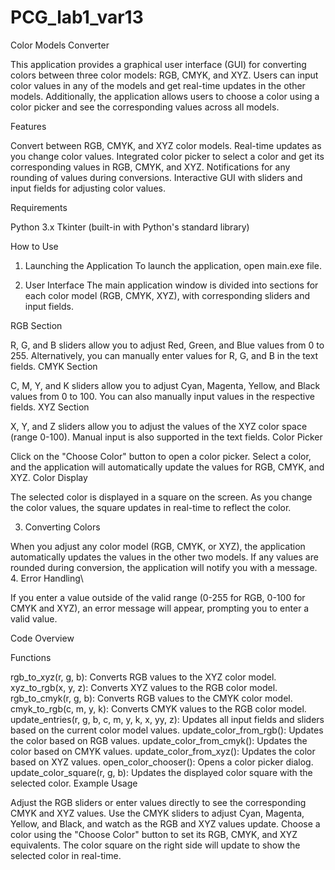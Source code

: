 # PCG_lab1_var13
Color Models Converter

This application provides a graphical user interface (GUI) for converting colors between three color models: RGB, CMYK, and XYZ. Users can input color values in any of the models and get real-time updates in the other models. Additionally, the application allows users to choose a color using a color picker and see the corresponding values across all models.

Features

Convert between RGB, CMYK, and XYZ color models.
Real-time updates as you change color values.
Integrated color picker to select a color and get its corresponding values in RGB, CMYK, and XYZ.
Notifications for any rounding of values during conversions.
Interactive GUI with sliders and input fields for adjusting color values.

Requirements

Python 3.x
Tkinter (built-in with Python's standard library)

How to Use

1. Launching the Application
To launch the application, open main.exe file.

2. User Interface
The main application window is divided into sections for each color model (RGB, CMYK, XYZ), with corresponding sliders and input fields.

RGB Section

R, G, and B sliders allow you to adjust Red, Green, and Blue values from 0 to 255.
Alternatively, you can manually enter values for R, G, and B in the text fields.
CMYK Section

C, M, Y, and K sliders allow you to adjust Cyan, Magenta, Yellow, and Black values from 0 to 100.
You can also manually input values in the respective fields.
XYZ Section

X, Y, and Z sliders allow you to adjust the values of the XYZ color space (range 0-100).
Manual input is also supported in the text fields.
Color Picker

Click on the "Choose Color" button to open a color picker.
Select a color, and the application will automatically update the values for RGB, CMYK, and XYZ.
Color Display

The selected color is displayed in a square on the screen. As you change the color values, the square updates in real-time to reflect the color.

3. Converting Colors

When you adjust any color model (RGB, CMYK, or XYZ), the application automatically updates the values in the other two models.
If any values are rounded during conversion, the application will notify you with a message.
4. Error Handling\

If you enter a value outside of the valid range (0-255 for RGB, 0-100 for CMYK and XYZ), an error message will appear, prompting you to enter a valid value.

Code Overview

Functions

rgb_to_xyz(r, g, b): Converts RGB values to the XYZ color model.
xyz_to_rgb(x, y, z): Converts XYZ values to the RGB color model.
rgb_to_cmyk(r, g, b): Converts RGB values to the CMYK color model.
cmyk_to_rgb(c, m, y, k): Converts CMYK values to the RGB color model.
update_entries(r, g, b, c, m, y, k, x, yy, z): Updates all input fields and sliders based on the current color model values.
update_color_from_rgb(): Updates the color based on RGB values.
update_color_from_cmyk(): Updates the color based on CMYK values.
update_color_from_xyz(): Updates the color based on XYZ values.
open_color_chooser(): Opens a color picker dialog.
update_color_square(r, g, b): Updates the displayed color square with the selected color.
Example Usage

Adjust the RGB sliders or enter values directly to see the corresponding CMYK and XYZ values.
Use the CMYK sliders to adjust Cyan, Magenta, Yellow, and Black, and watch as the RGB and XYZ values update.
Choose a color using the "Choose Color" button to set its RGB, CMYK, and XYZ equivalents.
The color square on the right side will update to show the selected color in real-time.

